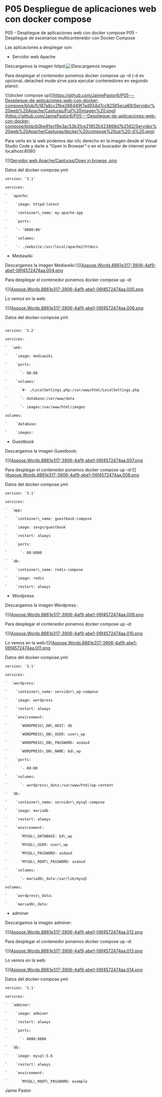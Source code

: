 # P05  Despliegue de aplicaciones web con docker compose
P05 - Despliegue de aplicaciones web con docker compose
P05 - Despliegue de escenarios multicontenedor con Docker Compose

Las aplicaciones a desplegar son: 

- Servidor web Apache

Descargamos la imagen httpd:![(Descargamos imagen](https://github.com/JaimePastor6/P05---Despliegue-de-aplicaciones-web-con-docker-compose/blob/b0be91ecf9e3ac53b31ce218535423868d7b2562/Servidor%20web%20Apache/Capturas/Pull%20imagen%20.png)

Para desplegar el contenedor ponemos docker compose up –d (-d es opcional, detached mode sirve para ejecutar contenedores en segundo plano):

![(docker compose up]([https://github.com/JaimePastor6/P05---Despliegue-de-aplicaciones-web-con-docker-compose/blob/fc187a8cc2fbe266449f7ad934d7cc82565eca69/Servidor%20web%20Apache/Capturas/Pull%20imagen%20.png](https://github.com/JaimePastor6/P05---Despliegue-de-aplicaciones-web-con-docker-compose/blob/b0be91ecf9e3ac53b31ce218535423868d7b2562/Servidor%20web%20Apache/Capturas/docker%20compose%20up%20-d%20.png)



Para verlo en la web podemos dar clic derecho en la imagen desde el Visual Studio Code y darle a “Open in Browser” o en el buscador de internet poner localhost:8080:

![]([Servidor web Apache/Capturas/Open in browse .png](https://github.com/JaimePastor6/P05---Despliegue-de-aplicaciones-web-con-docker-compose/blob/b0be91ecf9e3ac53b31ce218535423868d7b2562/Servidor%20web%20Apache/Capturas/Open%20in%20browse%20.png)

Datos del docker-compose.yml:

```
version: '3.1'

services:

`  `apache:

`    `image: httpd:latest

`    `container\_name: my-apache-app

`    `ports:

`    `- '8080:80'

`    `volumes:

`    `- ./website:/usr/local/apache2/htdocs

```



- Mediawiki 

Descargamos la imagen Mediawiki:![]([Aspose.Words.8861e317-3906-4af9-abe1-06f4572474aa.004.png](https://github.com/JaimePastor6/P05---Despliegue-de-aplicaciones-web-con-docker-compose/blob/b0be91ecf9e3ac53b31ce218535423868d7b2562/Mediawiki/Capturas/Docker%20pull%20.png)

Para desplegar el contenedor ponemos docker compose up –d:

![]([Aspose.Words.8861e317-3906-4af9-abe1-06f4572474aa.005.png](https://github.com/JaimePastor6/P05---Despliegue-de-aplicaciones-web-con-docker-compose/blob/b0be91ecf9e3ac53b31ce218535423868d7b2562/Mediawiki/Capturas/Docker%20compose%20up%20-d%20.png)

Lo vemos en la web:

![]([Aspose.Words.8861e317-3906-4af9-abe1-06f4572474aa.006.png](https://github.com/JaimePastor6/P05---Despliegue-de-aplicaciones-web-con-docker-compose/blob/b0be91ecf9e3ac53b31ce218535423868d7b2562/Mediawiki/Capturas/Open%20in%20browser%20.png)

Datos del docker-compose.yml:

```

version: '3.2'

services:

`  `web:

`    `image: mediawiki

`    `ports:

`      `- 80:80

`    `volumes:

`      `#- ./LocalSettings.php:/var/www/html/LocalSettings.php

`      `- database:/var/www/data

`      `- images:/var/www/html/images

volumes:

`    `database:

`    `images:

```


- Guestbook 

Descargamos la imagen Guestbook:

![]([Aspose.Words.8861e317-3906-4af9-abe1-06f4572474aa.007.png](https://github.com/JaimePastor6/P05---Despliegue-de-aplicaciones-web-con-docker-compose/blob/b0be91ecf9e3ac53b31ce218535423868d7b2562/Guestbook/Capturas/pull%20imagen.png)

Para desplegar el contenedor ponemos docker compose up –d:![]([Aspose.Words.8861e317-3906-4af9-abe1-06f4572474aa.008.png](https://github.com/JaimePastor6/P05---Despliegue-de-aplicaciones-web-con-docker-compose/blob/b0be91ecf9e3ac53b31ce218535423868d7b2562/Guestbook/Capturas/docker%20compose%20up%20-d.png)

Datos del docker-compose.yml:


```
version: '3.1'

services:

`  `app:

`    `container\_name: guestbook-compose

`    `image: iesgn/guestbook

`    `restart: always

`    `ports:

`      `- 80:8080

`  `db:

`    `container\_name: redis-compose

`    `image: redis

`    `restart: always
```





- Wordpress 

Descargamos la imagen Wordpress	:

![]([Aspose.Words.8861e317-3906-4af9-abe1-06f4572474aa.009.png](https://github.com/JaimePastor6/P05---Despliegue-de-aplicaciones-web-con-docker-compose/blob/b0be91ecf9e3ac53b31ce218535423868d7b2562/Wordpress/Capturas/imagen%20pull.png)

Para desplegar el contenedor ponemos docker compose up –d:

![]([Aspose.Words.8861e317-3906-4af9-abe1-06f4572474aa.010.png](https://github.com/JaimePastor6/P05---Despliegue-de-aplicaciones-web-con-docker-compose/blob/b0be91ecf9e3ac53b31ce218535423868d7b2562/Wordpress/Capturas/Docker%20compose%20up%20-d.png)

Lo vemos en la web:![]([Aspose.Words.8861e317-3906-4af9-abe1-06f4572474aa.011.png](https://github.com/JaimePastor6/P05---Despliegue-de-aplicaciones-web-con-docker-compose/blob/b0be91ecf9e3ac53b31ce218535423868d7b2562/Wordpress/Capturas/Open%20in%20browser.png)

Datos del docker-compose.yml:

```
version: '3.1'

services:

`  `wordpress:

`    `container\_name: servidor\_wp-compose

`    `image: wordpress

`    `restart: always

`    `environment:

`      `WORDPRESS\_DB\_HOST: db

`      `WORDPRESS\_DB\_USER: user\_wp

`      `WORDPRESS\_DB\_PASSWORD: asdasd

`      `WORDPRESS\_DB\_NAME: bd\_wp

`    `ports:

`      `- 80:80

`    `volumes:

`      `- wordpress\_data:/var/www/html/wp-content

`  `db:

`    `container\_name: servidor\_mysql-compose

`    `image: mariadb

`    `restart: always

`    `environment:

`      `MYSQL\_DATABASE: bd\_wp

`      `MYSQL\_USER: user\_wp

`      `MYSQL\_PASSWORD: asdasd

`      `MYSQL\_ROOT\_PASSWORD: asdasd

`    `volumes:

`      `- mariadb\_data:/var/lib/mysql

volumes:

`    `wordpress\_data:

`    `mariadb\_data:
```





- adminer 

Descargamos la imagen adminer:

![]([Aspose.Words.8861e317-3906-4af9-abe1-06f4572474aa.012.png](https://github.com/JaimePastor6/P05---Despliegue-de-aplicaciones-web-con-docker-compose/blob/b0be91ecf9e3ac53b31ce218535423868d7b2562/adminer/Capturas/pull%20imagen.png)


Para desplegar el contenedor ponemos docker compose up –d:

![]([Aspose.Words.8861e317-3906-4af9-abe1-06f4572474aa.013.png](https://github.com/JaimePastor6/P05---Despliegue-de-aplicaciones-web-con-docker-compose/blob/b0be91ecf9e3ac53b31ce218535423868d7b2562/adminer/Capturas/docker%20compose%20up%20-d%20.png)

Lo vemos en la web:

![]([Aspose.Words.8861e317-3906-4af9-abe1-06f4572474aa.014.png](https://github.com/JaimePastor6/P05---Despliegue-de-aplicaciones-web-con-docker-compose/blob/b0be91ecf9e3ac53b31ce218535423868d7b2562/adminer/Capturas/open%20in%20browser.png)



Datos del docker-compose.yml:

```
version: '3.1'

services:

`  `adminer:

`    `image: adminer

`    `restart: always

`    `ports:

`      `- 8080:8080

`  `db:

`    `image: mysql:5.6

`    `restart: always

`    `environment:

`      `MYSQL\_ROOT\_PASSWORD: example

```












Jaime Pastor
